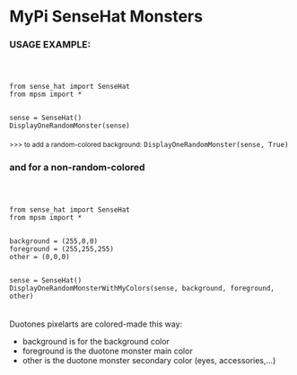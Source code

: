 # MyPi SenseHat Monsters
<h3>USAGE EXAMPLE:</h3>
<code>
<br>
from sense_hat import SenseHat
from mpsm import *
<br>
sense = SenseHat()
DisplayOneRandomMonster(sense)
</code>
<br>
<small>>>> to add a random-colored background:</small>
<code>DisplayOneRandomMonster(sense, True)</code>
<br>
<h3>and for a non-random-colored</h3>
<code>
<br>
from sense_hat import SenseHat
from mpsm import *
<br>
background = (255,0,0)
foreground = (255,255,255)
other = (0,0,0)
<br>
sense = SenseHat()
DisplayOneRandomMonsterWithMyColors(sense, background, foreground, other)
</code>
<br>
<br>
Duotones pixelarts are colored-made this way:
<ul>
  <li>background is for the background color</li>
  <li>foreground is the duotone monster main color</li>
  <li>other is the duotone monster secondary color (eyes, accessories,...)</li>
</ul>
